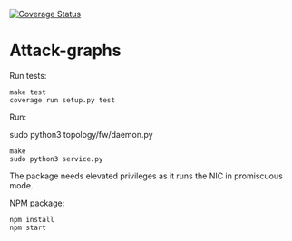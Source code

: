 [![Coverage Status](https://coveralls.io/repos/github/cyberImperial/attack-graphs/badge.svg?branch=master)](https://coveralls.io/github/cyberImperial/attack-graphs?branch=master)
# Attack-graphs

Run tests:
```
make test
coverage run setup.py test
```

Run:

sudo python3 topology/fw/daemon.py


```
make
sudo python3 service.py
```

The package needs elevated privileges as it runs the NIC in promiscuous mode.

NPM package:
```
npm install
npm start
```
